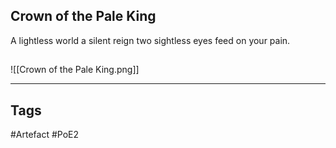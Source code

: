 ## Crown of the Pale King
A lightless world
a silent reign
two sightless eyes
feed on your pain.
##
![[Crown of the Pale King.png]]

---
## Tags
#Artefact
#PoE2